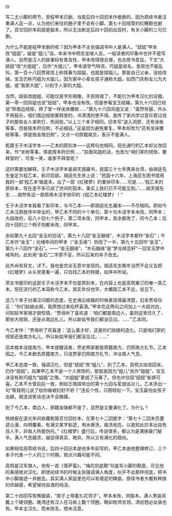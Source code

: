     四 

   写二尤小脚的两节，至程甲本已删，当是后四十回旧本作者删的，因为原续书者注重满人这一点，认为他们来往的圈子里不会有小脚。第七十回晴雯的红睡鞋也删了。百廿回抄本前部是脂本，所以无法断定后四十回初出现时，有关小脚的三句已删。

   为什么不能是程甲本删的呢？因为甲本不主张强调书中人是满人。“妞妞”甲本改”姐姐”，疑是“姐儿”误。本来书中明言金陵人氏，一般读者的印象中也并不是写满人。自然是汉人的故事较有普及性，甲本改得很合理，也合原书意旨。下文“大妞妞”改“大姐姐”，应作“大姐儿”。甲本道学气特浓，巧姐是闺名，堂叔也不能乱叫。第一百十八回贾政信上称探春为探姐，也就是探姐儿。那是自己父亲，没给改掉。宝玉仍称巧姐为大姐儿，因为家中小辈女孩子通称大姐，如西门庆称女儿为大姐，或“我家大姐”，以别于人家的大姐。

   当然，妞妞改姐姐，可能仅是字形相像，手民排错了，不能引为甲本汉化的证据。第一零一回凤姐也说“妞妞”，甲本也没有改。但是参看宝玉结婚，第九十六回已经说“照南边规矩，拜了堂一样坐床撒帐……”第九十六回凤姐又说：“虽然有服，外头不用鼓乐，咱们南边规矩要拜堂的，冷清清的使不得。我传了家内学过音乐管过戏子的那些女人来吹打，热闹些。”以上三个本子相同。旧本写“送入洞房，还有坐帐等事，但是按本府旧例，不必细说。”这是因为避免重复。甲本却改为“还有坐床撒帐等事，俱是按金陵旧例”，又点一句原籍南京，表示不是满人。

   乾隆壬子木活字本——乙本的原刻本——这两句也相同。现在通行的乙本却又改回来，作“坐帐等事，俱是按本府旧例……”前面凤姐的话，也改为“咱们家的规矩，要拜堂的”，可发一笑，谁家不拜堂呢？

   这时需要加解释，壬子木活字本是胡天猎藏书，民国三十七年携来台湾，由胡适先生鉴定为程乙本，影印百部。胡适先生序上说：“民国十六年，上海亚东图书馆用我的一部‘程乙本’做底本，出了一部《红楼梦》的重排印本……可是……‘程乙本的原排本，现在差不多已成了世间的孤本，事实上我们已不可能见到。’……胡天猎先生……居然有这一部原用木活字排印的《程乙本红楼梦》！”

   壬子木活字本我看了影印本，与今乙本——即胡适先生藏本——不尽相同。即如今乙本汪原放序中举出的，甲乙本不同的十个单句，第十句木活字本未改，同甲本；大段改的，前八十回七个例子，第二项未改，同甲本，其余都改了，同今乙本；后四十回的三个例子则都未改，同甲本。

   余如第九十五回“金玉的旧话”，第九十八回“金玉姻缘”，木活字本都作“金石”；今乙本作“金玉”；光绪年间的甲本（“金玉缘”）则改了一半，第九十五回作“金玉”，第九十八回作“金石”。——“金玉姻缘”、“木石姻缘”是“梦兆绛芸轩”一回宝玉梦中喊骂的。此处用“金石”二字原不妥，所以后来的本子改去。

   此外尚有异文，详下。我也是完全无意中发现的。胡适先生晚年当然不会又去把《红楼梦》从头至尾看一遍，只去找乙本的特徵，如序中所说。

   萃文书屋印的这部壬子木活字本不仅是原刻本，在内容上也是高鹗重订的唯一真乙本。现在流行的乙本简称今乙本，其实年份也早，大概距乙本不远，说见下。

   这几个本子对满汉问题的态度，在史湘云结婚的时候表现得最清楚，旧本贾母仅云：“你们姑娘出阁，我原想过来吃杯喜酒。”甲本在这两句之间加上一大段对白，问知姑爷家境才貌性情，“贾母听了喜欢道：‘咱们都是南边人，虽则这里住久了，那些大规矩，还是从南边礼儿，所以新姑爷我们都没见过。……’”乙本同。

   今乙本作：“贾母听了欢喜道：‘这么着才好，这是你们姑娘的造化。只是咱们家的规矩还是南方礼儿，所以新姑爷我们都没见过。……”

   旧本根本没提南方。甲本提醒读者，贾史两家都是原籍南方，仍照南方礼节。乙本因之，今乙本删去原籍南方，只说贾家仍照南方礼节，冲淡南人气息。

   甲乙本态度一致，强调汉化，但是“妞妞”改“姐儿”，到了乙本，高鹗又给改回来，仍作“妞妞”。如果甲乙本不是一个人修改的，那就是因为“姐儿”讹作“姐姐”，宝玉决没有称巧姐为“姐姐”之理。“大姐姐”更成了元春了。但也许仅因“妞妞”新妍可喜。乙本不大管前后一致，例如王珮璋举出的第十九回与茗烟谈卍儿，乙本添出一句“等我明儿说了给你做媳妇好不好？”违反个性，只图轻松一下。宝玉最怕女孩子出嫁，就连说笑话也决不会做媒。

   到了今乙本，南边人，原籍金陵都不提了，显然是又要满化了。为什么？

   杨继振在道光年间收藏乾隆百廿回抄本，在第七十二回题字：“第七十二回末页墨迹沁漫，向明覆看，有满文某字影迹，用水擦洗，痕渍宛在。以是知此抄本出自色目人手，非南人所能伪托。”《红楼梦》盛行后，传说很多，都认为是满族豪门秘辛。满人气息越浓，越显得真实、艳异。所以又有满化的趋向。

   如果相信高鹗续书说，后四十回旧本是他多年前写的，甲乙本由他整理修订，三个本子代表一个人的三个时期，观点兴趣可能不同。

   高鹗是汉军旗人。他有一首《菩萨蛮》，“梅花刻底鞋”句是写小脚的鞋底，可见他的美感绝对汉化。即使初续书的时候主张强调满人角度，似乎不会那样彻底，把书中小脚痕迹一并删去。其实满人家庭里也可以有缠足的婢妾。原续书者大概有种族的优越感，希望保持血液的纯洁。

   第二十四回写鸳鸯服装，“脖子上带着扎花领子”。甲本未改，同脂本。满人男装另戴上个硬领圈。晚清还有汉人在马褂上戴个领圈，略如牧师衣领。清初想必女装也有。甲本主汉化，而未改去，想未注意。

